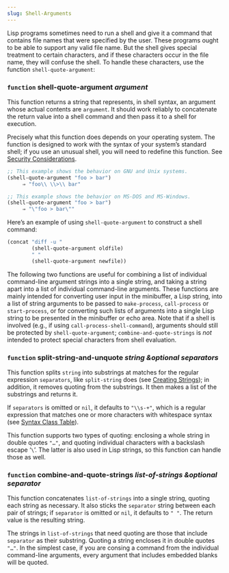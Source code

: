 ```yaml
---
slug: Shell-Arguments
---
```


Lisp programs sometimes need to run a shell and give it a command that contains file names that were specified by the user. These programs ought to be able to support any valid file name. But the shell gives special treatment to certain characters, and if these characters occur in the file name, they will confuse the shell. To handle these characters, use the function `shell-quote-argument`:

### <span className="tag function">`function`</span> **shell-quote-argument** *argument*

This function returns a string that represents, in shell syntax, an argument whose actual contents are `argument`. It should work reliably to concatenate the return value into a shell command and then pass it to a shell for execution.

Precisely what this function does depends on your operating system. The function is designed to work with the syntax of your system’s standard shell; if you use an unusual shell, you will need to redefine this function. See [Security Considerations](Security-Considerations).

```lisp
;; This example shows the behavior on GNU and Unix systems.
(shell-quote-argument "foo > bar")
     ⇒ "foo\\ \\>\\ bar"

;; This example shows the behavior on MS-DOS and MS-Windows.
(shell-quote-argument "foo > bar")
     ⇒ "\"foo > bar\""
```

Here’s an example of using `shell-quote-argument` to construct a shell command:

```lisp
(concat "diff -u "
        (shell-quote-argument oldfile)
        " "
        (shell-quote-argument newfile))
```

The following two functions are useful for combining a list of individual command-line argument strings into a single string, and taking a string apart into a list of individual command-line arguments. These functions are mainly intended for converting user input in the minibuffer, a Lisp string, into a list of string arguments to be passed to `make-process`, `call-process` or `start-process`, or for converting such lists of arguments into a single Lisp string to be presented in the minibuffer or echo area. Note that if a shell is involved (e.g., if using `call-process-shell-command`), arguments should still be protected by `shell-quote-argument`; `combine-and-quote-strings` is *not* intended to protect special characters from shell evaluation.

### <span className="tag function">`function`</span> **split-string-and-unquote** *string \&optional separators*

This function splits `string` into substrings at matches for the regular expression `separators`, like `split-string` does (see [Creating Strings](Creating-Strings)); in addition, it removes quoting from the substrings. It then makes a list of the substrings and returns it.

If `separators` is omitted or `nil`, it defaults to `"\\s-+"`, which is a regular expression that matches one or more characters with whitespace syntax (see [Syntax Class Table](Syntax-Class-Table)).

This function supports two types of quoting: enclosing a whole string in double quotes `"…"`, and quoting individual characters with a backslash escape ‘`\`’. The latter is also used in Lisp strings, so this function can handle those as well.

### <span className="tag function">`function`</span> **combine-and-quote-strings** *list-of-strings \&optional separator*

This function concatenates `list-of-strings` into a single string, quoting each string as necessary. It also sticks the `separator` string between each pair of strings; if `separator` is omitted or `nil`, it defaults to `" "`. The return value is the resulting string.

The strings in `list-of-strings` that need quoting are those that include `separator` as their substring. Quoting a string encloses it in double quotes `"…"`. In the simplest case, if you are consing a command from the individual command-line arguments, every argument that includes embedded blanks will be quoted.
